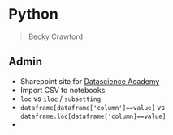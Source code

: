 # Python 

> Becky Crawford

## Admin

- Sharepoint site for [Datascience Academy](https://groupecgi.sharepoint.com/teams/COL00012866-0501-DataEngineerTraining)
- Import CSV to notebooks
- `loc` vs `iloc` / `subsetting`
- `dataframe[dataframe['column']==value]` vs `dataframe.loc[dataframe['column]==value]`
- 